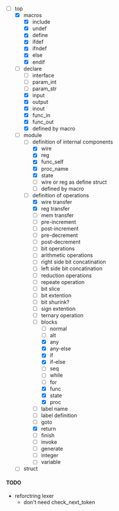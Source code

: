 
- [ ] top
    - [x] macros
        - [x] include
        - [x] undef
        - [x] define
        - [x] ifdef
        - [x] ifndef
        - [x] else
        - [x] endif
    - [ ] declare
        - [ ] interface
        - [ ] param_int
        - [ ] param_str
        - [x] input
        - [x] output
        - [x] inout
        - [x] func_in
        - [x] func_out
        - [x] defined by macro
    - [ ] module
        - [ ] definition of internal components
            - [x] wire
            - [x] reg
            - [x] func_self
            - [x] proc_name
            - [x] state
            - [ ] wire or reg as define struct
            - [ ] defined by macro
        - [ ] definition of operations
            - [x] wire transfer
            - [x] reg transfer
            - [ ] mem transfer
            - [ ] pre-increment
            - [ ] post-increment
            - [ ] pre-decrement
            - [ ] post-decrement
            - [ ] bit operations
            - [ ] arithmetic operations
            - [ ] right side bit concatination
            - [ ] left side bit concatination
            - [ ] reduction operations
            - [ ] repeate operation
            - [ ] bit slice
            - [ ] bit extention
            - [ ] bit shurink?
            - [ ] sign extention
            - [ ] ternary operation
            - [ ] blocks
                - [ ] normal
                - [ ] alt
                - [x] any
                - [x] any-else
                - [x] if
                - [x] if-else
                - [ ] seq
                - [ ] while
                - [ ] for
                - [x] func
                - [x] state
                - [x] proc
            - [ ] label name
            - [ ] label definition
            - [ ] goto
            - [x] return
            - [ ] finish
            - [ ] invoke
            - [ ] generate
            - [ ] integer
            - [ ] variable
    - [ ] struct

#### TODO
- reforctring lexer
    - don't need check_next_token
